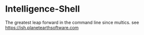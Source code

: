 # Intelligence-Shell
The greatest leap forward in the command line since multics.
see https://ish.planetearthsoftware.com
